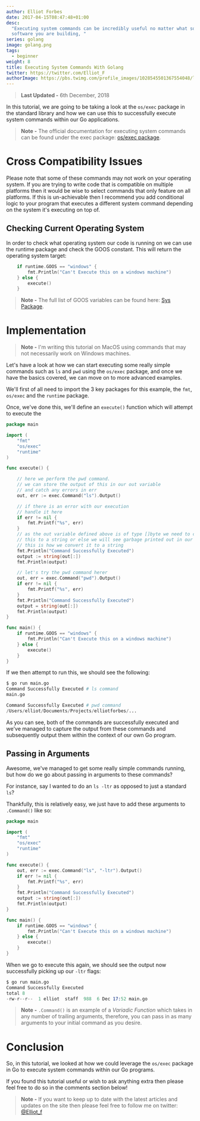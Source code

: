 ```yaml
---
author: Elliot Forbes
date: 2017-04-15T08:47:48+01:00
desc:
  "Executing system commands can be incredibly useful no matter what sort of
  software you are building, "
series: golang
image: golang.png
tags:
  - beginner
weight: 8
title: Executing System Commands With Golang
twitter: https://twitter.com/Elliot_F
authorImage: https://pbs.twimg.com/profile_images/1028545501367554048/lzr43cQv_400x400.jpg
---
```


> **Last Updated -** 6th December, 2018

In this tutorial, we are going to be taking a look at the `os/exec` package in
the standard library and how we can use this to successfully execute system
commands within our Go applications.

> **Note -** The official documentation for executing system commands can be
> found under the exec package:
> [os/exec package](https://golang.org/pkg/os/exec/).

# Cross Compatibility Issues

Please note that some of these commands may not work on your operating system.
If you are trying to write code that is compatible on multiple platforms then it
would be wise to select commands that only feature on all platforms. If this is
un-achievable then I recommend you add conditional logic to your program that
executes a different system command depending on the system it's executing on
top of.

## Checking Current Operating System

In order to check what operating system our code is running on we can use the
runtime package and check the GOOS constant. This will return the operating
system target:

```go
    if runtime.GOOS == "windows" {
		fmt.Println("Can't Execute this on a windows machine")
	} else {
		execute()
	}
```

> **Note -** The full list of GOOS variables can be found here:
> [Sys Package](https://golang.org/pkg/runtime/internal/sys/#GOOS).

# Implementation

> **Note -** I'm writing this tutorial on MacOS using commands that may not
> necessarily work on Windows machines.

Let's have a look at how we can start executing some really simple commands such
as `ls` and `pwd` using the `os/exec` package, and once we have the basics
covered, we can move on to more advanced examples.

We'll first of all need to import the 3 key packages for this example, the
`fmt`, `os/exec` and the `runtime` package.

Once, we've done this, we'll define an `execute()` function which will attempt
to execute the

```go
package main

import (
	"fmt"
	"os/exec"
	"runtime"
)

func execute() {

	// here we perform the pwd command.
	// we can store the output of this in our out variable
	// and catch any errors in err
	out, err := exec.Command("ls").Output()

	// if there is an error with our execution
	// handle it here
	if err != nil {
		fmt.Printf("%s", err)
	}
	// as the out variable defined above is of type []byte we need to convert
	// this to a string or else we will see garbage printed out in our console
	// this is how we convert it to a string
	fmt.Println("Command Successfully Executed")
	output := string(out[:])
	fmt.Println(output)

	// let's try the pwd command herer
	out, err = exec.Command("pwd").Output()
	if err != nil {
		fmt.Printf("%s", err)
	}
	fmt.Println("Command Successfully Executed")
	output = string(out[:])
	fmt.Println(output)
}

func main() {
	if runtime.GOOS == "windows" {
		fmt.Println("Can't Execute this on a windows machine")
	} else {
		execute()
	}
}

```

If we then attempt to run this, we should see the following:

```s
$ go run main.go
Command Successfully Executed # ls command
main.go

Command Successfully Executed # pwd command
/Users/elliot/Documents/Projects/elliotforbes/...
```

As you can see, both of the commands are successfully executed and we've managed
to capture the output from these commands and subsequently output them within
the context of our own Go program.

## Passing in Arguments

Awesome, we've managed to get some really simple commands running, but how do we
go about passing in arguments to these commands?

For instance, say I wanted to do an `ls -ltr` as opposed to just a standard
`ls`?

Thankfully, this is relatively easy, we just have to add these arguments to
`.Command()` like so:

```go
package main

import (
	"fmt"
	"os/exec"
	"runtime"
)

func execute() {
	out, err := exec.Command("ls", "-ltr").Output()
	if err != nil {
		fmt.Printf("%s", err)
	}
	fmt.Println("Command Successfully Executed")
	output := string(out[:])
	fmt.Println(output)
}

func main() {
	if runtime.GOOS == "windows" {
		fmt.Println("Can't Execute this on a windows machine")
	} else {
		execute()
	}
}
```

When we go to execute this again, we should see the output now successfully
picking up our `-ltr` flags:

```s
$ go run main.go
Command Successfully Executed
total 8
-rw-r--r--  1 elliot  staff  988  6 Dec 17:52 main.go
```

> **Note -** `.Command()` is an example of a _Variadic Function_ which takes in
> any number of trailing arguments, therefore, you can pass in as many arguments
> to your initial command as you desire.

# Conclusion

So, in this tutorial, we looked at how we could leverage the `os/exec` package
in Go to execute system commands within our Go programs.

If you found this tutorial useful or wish to ask anything extra then please feel
free to do so in the comments section below!

> **Note -** If you want to keep up to date with the latest articles and updates
> on the site then please feel free to follow me on twitter:
> [@Elliot_f](https://twitter.com/elliot_f)
